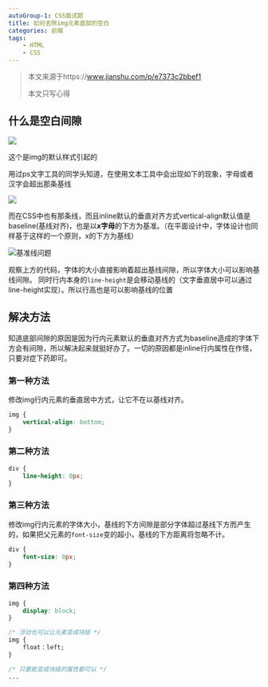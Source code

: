 ```yaml
---
autoGroup-1: CSS面试题
title: 如何去除img元素底部的空白
categories: 前端
tags:
    - HTML
    - CSS
---
```


> 本文来源于https://www.jianshu.com/p/e7373c2bbef1
>
> 本文只写心得

## 什么是空白间隙

![](https://txy-tc-ly-1256104767.cos.ap-guangzhou.myqcloud.com/1245223-0663c3d63243614d.png)

这个是img的默认样式引起的

用过ps文字工具的同学头知道，在使用文本工具中会出现如下的现象，字母或者汉字会超出那条基线

![](https://txy-tc-ly-1256104767.cos.ap-guangzhou.myqcloud.com/1245223-d352b32f3623f453.png)

而在CSS中也有那条线，而且inline默认的垂直对齐方式vertical-align默认值是baseline(基线对齐)，也是以**x字母**的下方为基准。（在平面设计中，字体设计也同样基于这样的一个原则，x的下方为基线）

![基准线问题](https://txy-tc-ly-1256104767.cos.ap-guangzhou.myqcloud.com/1245223-a1d7789ea88eef3f.png)

观察上方的代码，字体的大小直接影响着超出基线间隙，所以字体大小可以影响基线间隙。
 同时行内本身的`line-height`是会移动基线的（文字垂直居中可以通过line-height实现）。所以行高也是可以影响基线的位置

## 解决方法

知道底部间隙的原因是因为行内元素默认的垂直对齐方式为baseline造成的字体下方会有间隙，所以解决起来就挺好办了。一切的原因都是inline行内属性在作怪，只要对症下药即可。

### 第一种方法

修改img行内元素的垂直居中方式，让它不在以基线对齐。

```css
img {
    vertical-align: bottom;
}
```



### 第二种方法

```css
div {
    line-height: 0px;
}
```

### 第三种方法

修改img行内元素的字体大小，基线的下方间隙是部分字体超过基线下方而产生的，如果把父元素的`font-size`变的超小，基线的下方距离将忽略不计。

```css
div {
    font-size: 0px;
}
```

### 第四种方法

```css
img {
    display: block;
}

/* 浮动也可以让元素变成块级 */
img {
    float：left;
}

/* 只要能变成块级的属性都可以 */
...
```

